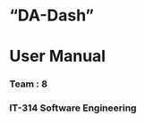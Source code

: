         
# “DA-Dash” 

# User Manual 




                                                                                                                                                                              



                                                                                                             
### Team : 8



### IT-314 Software Engineering




